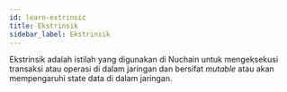 ```yaml
---
id: learn-extrinsic
title: Ekstrinsik
sidebar_label: Ekstrinsik
---
```


Ekstrinsik adalah istilah yang digunakan di Nuchain untuk mengeksekusi transaksi atau operasi di dalam jaringan
dan bersifat _mutable_ atau akan mempengaruhi state data di dalam jaringan.
